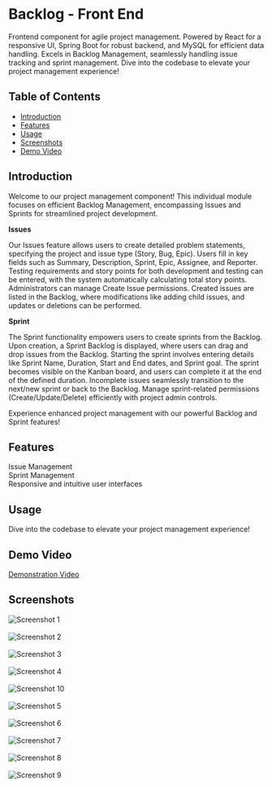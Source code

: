 # Backlog - Front End

Frontend component for agile project management. Powered by React for a responsive UI, Spring Boot for robust backend, and MySQL for efficient data handling. Excels in Backlog Management, seamlessly handling issue tracking and sprint management. Dive into the codebase to elevate your project management experience!

## Table of Contents

- [Introduction](#introduction)
- [Features](#features)
- [Usage](#usage)
- [Screenshots](#screenshots)
- [Demo Video](#demo-video)

## Introduction

Welcome to our project management component! This individual module focuses on efficient Backlog Management, encompassing Issues and Sprints for streamlined project development. 

**Issues**

Our Issues feature allows users to create detailed problem statements, specifying the project and issue type (Story, Bug, Epic). Users fill in key fields such as Summary, Description, Sprint, Epic, Assignee, and Reporter. Testing requirements and story points for both development and testing can be entered, with the system automatically calculating total story points. Administrators can manage Create Issue permissions. Created issues are listed in the Backlog, where modifications like adding child issues, and updates or deletions can be performed.

**Sprint**

The Sprint functionality empowers users to create sprints from the Backlog. Upon creation, a Sprint Backlog is displayed, where users can drag and drop issues from the Backlog. Starting the sprint involves entering details like Sprint Name, Duration, Start and End dates, and Sprint goal. The sprint becomes visible on the Kanban board, and users can complete it at the end of the defined duration. Incomplete issues seamlessly transition to the next/new sprint or back to the Backlog. Manage sprint-related permissions (Create/Update/Delete) efficiently with project admin controls.

Experience enhanced project management with our powerful Backlog and Sprint features!


## Features

Issue Management<br>
Sprint Management<br>
Responsive and intuitive user interfaces

## Usage

Dive into the codebase to elevate your project management experience!

## Demo Video

[Demonstration Video](https://dms.uom.lk/s/cnLbHp5tC5ER4ZL)

## Screenshots

![Screenshot 1](https://github.com/RavinduLK/Backlog-FrontEnd/blob/91d33ab28009f3fcd10406ea34b945fa1c97b71b/Backlog%20UIs'/Screenshot%202023-10-11%20133518.png)<br><br>
![Screenshot 2](https://github.com/RavinduLK/Backlog-FrontEnd/blob/6887cc1237bc5b7bc0299be274b72efea9a8e124/Backlog%20UIs'/Screenshot%202023-10-11%20133533.png)<br><br>
![Screenshot 3](https://github.com/RavinduLK/Backlog-FrontEnd/blob/37fc67f9c7bbe84a0cc760ec757db1747293aeea/Backlog%20UIs'/Screenshot%202023-10-11%20132334.png)<br><br>
![Screenshot 4](https://github.com/RavinduLK/Backlog-FrontEnd/blob/37fc67f9c7bbe84a0cc760ec757db1747293aeea/Backlog%20UIs'/Screenshot%202023-10-11%20132351.png)<br><br>
![Screenshot 10](https://github.com/RavinduLK/Backlog-FrontEnd/blob/37fc67f9c7bbe84a0cc760ec757db1747293aeea/Backlog%20UIs'/Screenshot%202023-10-11%20132406.png)<br><br>
![Screenshot 5](https://github.com/RavinduLK/Backlog-FrontEnd/blob/37fc67f9c7bbe84a0cc760ec757db1747293aeea/Backlog%20UIs'/Screenshot%202023-10-11%20133451.png)<br><br>
![Screenshot 6](https://github.com/RavinduLK/Backlog-FrontEnd/blob/37fc67f9c7bbe84a0cc760ec757db1747293aeea/Backlog%20UIs'/Screenshot%202023-10-11%20132249.png)<br><br>
![Screenshot 7](https://github.com/RavinduLK/Backlog-FrontEnd/blob/37fc67f9c7bbe84a0cc760ec757db1747293aeea/Backlog%20UIs'/Screenshot%202023-10-11%20133357.png)<br><br>
![Screenshot 8](https://github.com/RavinduLK/Backlog-FrontEnd/blob/37fc67f9c7bbe84a0cc760ec757db1747293aeea/Backlog%20UIs'/Screenshot%202023-10-11%20133313.png)<br><br>
![Screenshot 9](https://github.com/RavinduLK/Backlog-FrontEnd/blob/37fc67f9c7bbe84a0cc760ec757db1747293aeea/Backlog%20UIs'/Screenshot%202023-10-11%20133417.png)



